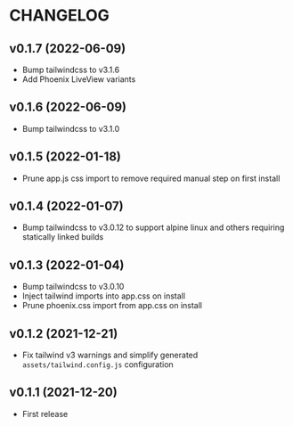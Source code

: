 # CHANGELOG

## v0.1.7 (2022-06-09)
  * Bump tailwindcss to v3.1.6
  * Add Phoenix LiveView variants

## v0.1.6 (2022-06-09)
  * Bump tailwindcss to v3.1.0

## v0.1.5 (2022-01-18)
  * Prune app.js css import to remove required manual step on first install

## v0.1.4 (2022-01-07)
  * Bump tailwindcss to v3.0.12 to support alpine linux and others requiring statically linked builds

## v0.1.3 (2022-01-04)
  * Bump tailwindcss to v3.0.10
  * Inject tailwind imports into app.css on install
  * Prune phoenix.css import from app.css on install

## v0.1.2 (2021-12-21)
  * Fix tailwind v3 warnings and simplify generated `assets/tailwind.config.js` configuration

## v0.1.1 (2021-12-20)
  * First release
